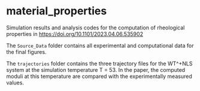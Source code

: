 # material_properties

Simulation results and analysis codes for the computation of rheological properties in https://doi.org/10.1101/2023.04.06.535902

The `Source_Data` folder contains all experimental and computational data for the final figures.

The `trajectories` folder contains the three trajectory files for the WT^+NLS system at the simulation temperature T = 53. In the paper, the computed moduli at this temperature are compared with the experimentally measured values.

